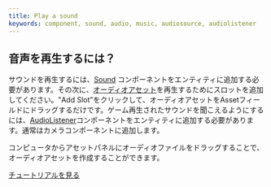 ```yaml
---
title: Play a sound
keywords: component, sound, audio, music, audiosource, audiolistener
---
```


## 音声を再生するには？

サウンドを再生するには、<a href="http://developer.playcanvas.com/en/user-manual/packs/components/sound/" target="_blank">Sound</a> コンポーネントをエンティティに追加する必要があります。その次に、<a href="http://developer.playcanvas.com/en/user-manual/assets/audio/" target="_blank">オーディオアセット</a>を再生するためにスロットを追加してください。"Add Slot"をクリックして、オーディオアセットをAssetフィールドにドラッグするだけです。ゲーム再生されたサウンドを聞こえるようにするには、<a href="http://developer.playcanvas.com/en/user-manual/packs/components/audiolistener/" target="_blank">AudioListener</a>コンポーネントをエンティティに追加する必要があります。通常はカメラコンポーネントに追加します。

コンピュータからアセットパネルにオーディオファイルをドラッグすることで、オーディオアセットを作成することができます。

<a class="docs" href="http://developer.playcanvas.com/en/tutorials/beginner/basic-audio/" target="_blank">チュートリアルを見る</a>


